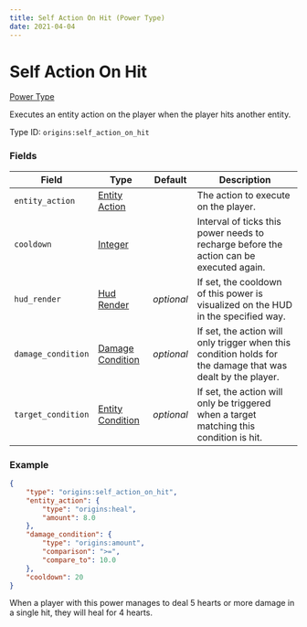 ```yaml
---
title: Self Action On Hit (Power Type)
date: 2021-04-04
---
```


# Self Action On Hit

[Power Type](../power_types.md)

Executes an entity action on the player when the player hits another entity.

Type ID: `origins:self_action_on_hit`

### Fields

Field  | Type | Default | Description
-------|------|---------|-------------
`entity_action` | [Entity Action](../entity_actions.md) | | The action to execute on the player.
`cooldown` | [Integer](../data_types/integer.md) | | Interval of ticks this power needs to recharge before the action can be executed again.
`hud_render` | [Hud Render](../data_types/hud_render.md) | _optional_ | If set, the cooldown of this power is visualized on the HUD in the specified way.
`damage_condition` | [Damage Condition](../damage_conditions.md) | _optional_ | If set, the action will only trigger when this condition holds for the damage that was dealt by the player.
`target_condition` | [Entity Condition](../entity_conditions.md) | _optional_ | If set, the action will only be triggered when a target matching this condition is hit.

### Example
```json
{
  	"type": "origins:self_action_on_hit",
  	"entity_action": {
    	"type": "origins:heal",
    	"amount": 8.0
  	},
  	"damage_condition": {
    	"type": "origins:amount",
    	"comparison": ">=",
    	"compare_to": 10.0
  	},
  	"cooldown": 20
}
```
When a player with this power manages to deal 5 hearts or more damage in a single hit, they will heal for 4 hearts.
